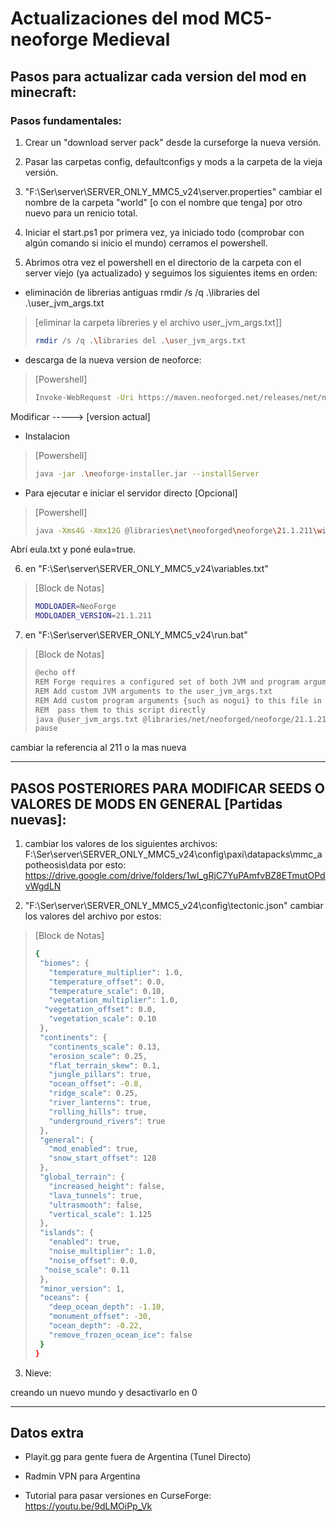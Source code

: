 # Actualizaciones del mod MC5-neoforge Medieval

## Pasos para actualizar cada version del mod en minecraft:


### Pasos fundamentales:
1. Crear un "download server pack" desde la curseforge la nueva versión.

2. Pasar las carpetas config, defaultconfigs y mods a la carpeta de la vieja versión.

3. "F:\Ser\server\SERVER_ONLY_MMC5_v24\server.properties" cambiar el nombre de la carpeta "world" [o con el nombre que tenga] por otro nuevo para un renicio total.

4. Iniciar el start.ps1 por primera vez, ya iniciado todo (comprobar con algún comando si inicio el mundo) cerramos el powershell.

5. Abrimos otra vez el powershell en el directorio de la carpeta con el server viejo (ya actualizado) y seguimos los siguientes items en orden:

- eliminación de librerias antiguas rmdir /s /q .\libraries del .\user_jvm_args.txt
> [eliminar la carpeta libreries y el archivo user_jvm_args.txt]]
> ```bash
> rmdir /s /q .\libraries del .\user_jvm_args.txt
> ```


- descarga de la nueva version de neoforce:
> [Powershell]  
> ```bash
> Invoke-WebRequest -Uri https://maven.neoforged.net/releases/net/neoforged/neoforge/21.1.211/neoforge-21.1.211-installer.jar -OutFile neoforge-installer.jar
> ```

Modificar -----> [version actual]

- Instalacion

> [Powershell]
> ```bash
> java -jar .\neoforge-installer.jar --installServer
> ```

- Para ejecutar e iniciar el servidor directo [Opcional]
> [Powershell]
> ```bash
> java -Xms4G -Xmx12G @libraries\net\neoforged\neoforge\21.1.211\win_args.txt nogui
> ```

Abrí eula.txt y poné eula=true. 

6. en "F:\Ser\server\SERVER_ONLY_MMC5_v24\variables.txt" 

> [Block de Notas]
> ```bash
> MODLOADER=NeoForge
> MODLOADER_VERSION=21.1.211
> ```


7. en "F:\Ser\server\SERVER_ONLY_MMC5_v24\run.bat"

> [Block de Notas]
> ```bash
> @echo off
> REM Forge requires a configured set of both JVM and program arguments.
> REM Add custom JVM arguments to the user_jvm_args.txt
> REM Add custom program arguments {such as nogui} to this file in the next line before the %* or
> REM  pass them to this script directly
> java @user_jvm_args.txt @libraries/net/neoforged/neoforge/21.1.211/win_args.txt %*  // -----> Modificar la ubicacion de la carpeta con la nueva version de CurseForge
> pause
> ```


cambiar la referencia al 211 o la mas nueva

--- 

## PASOS POSTERIORES PARA MODIFICAR SEEDS O VALORES DE MODS EN GENERAL [Partidas nuevas]:

1. cambiar los valores de los siguientes archivos:
F:\Ser\server\SERVER_ONLY_MMC5_v24\config\paxi\datapacks\mmc_apotheosis\data
por esto:
https://drive.google.com/drive/folders/1wl_gRjC7YuPAmfvBZ8ETmutOPdvWgdLN

2. "F:\Ser\server\SERVER_ONLY_MMC5_v24\config\tectonic.json"
cambiar los valores del archivo por estos:


> [Block de Notas]
> ```bash
> {
>  "biomes": {
>    "temperature_multiplier": 1.0,
>    "temperature_offset": 0.0,
>    "temperature_scale": 0.10,
>    "vegetation_multiplier": 1.0,
>   "vegetation_offset": 0.0,
>    "vegetation_scale": 0.10
>  },
>  "continents": {
>    "continents_scale": 0.13,
>    "erosion_scale": 0.25,
>    "flat_terrain_skew": 0.1,
>    "jungle_pillars": true,
>    "ocean_offset": -0.8,
>    "ridge_scale": 0.25,
>    "river_lanterns": true,
>    "rolling_hills": true,
>    "underground_rivers": true
>  },
>  "general": {
>    "mod_enabled": true,
>    "snow_start_offset": 128
>  },
>  "global_terrain": {
>    "increased_height": false,
>    "lava_tunnels": true,
>    "ultrasmooth": false,
>    "vertical_scale": 1.125
>  },
>  "islands": {
>    "enabled": true,
>    "noise_multiplier": 1.0,
>    "noise_offset": 0.0,
>   "noise_scale": 0.11
>  },
>  "minor_version": 1,
>  "oceans": {
>    "deep_ocean_depth": -1.10,
>    "monument_offset": -30,
>    "ocean_depth": -0.22,
>    "remove_frozen_ocean_ice": false
>  }
> }
> ```

3. Nieve:

creando un nuevo mundo y desactivarlo en 0

---

## Datos extra

- Playit.gg para gente fuera de Argentina (Tunel Directo)

- Radmin VPN para Argentina

- Tutorial para pasar versiones en CurseForge: https://youtu.be/9dLMOiPp_Vk
